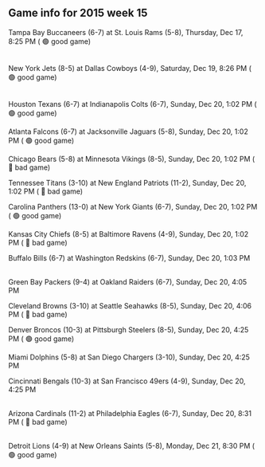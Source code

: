 ## Game info for 2015 week 15
Tampa Bay Buccaneers (6-7) at St. Louis Rams (5-8), Thursday, Dec 17, 8:25 PM (	:green_circle: good game)

<br/>New York Jets (8-5) at Dallas Cowboys (4-9), Saturday, Dec 19, 8:26 PM (	:green_circle: good game)

<br/>Houston Texans (6-7) at Indianapolis Colts (6-7), Sunday, Dec 20, 1:02 PM (	:green_circle: good game)

Atlanta Falcons (6-7) at Jacksonville Jaguars (5-8), Sunday, Dec 20, 1:02 PM (	:green_circle: good game)

Chicago Bears (5-8) at Minnesota Vikings (8-5), Sunday, Dec 20, 1:02 PM (	:red_circle: bad game)

Tennessee Titans (3-10) at New England Patriots (11-2), Sunday, Dec 20, 1:02 PM (	:red_circle: bad game)

Carolina Panthers (13-0) at New York Giants (6-7), Sunday, Dec 20, 1:02 PM (	:green_circle: good game)

Kansas City Chiefs (8-5) at Baltimore Ravens (4-9), Sunday, Dec 20, 1:02 PM (	:red_circle: bad game)

Buffalo Bills (6-7) at Washington Redskins (6-7), Sunday, Dec 20, 1:03 PM

<br/>Green Bay Packers (9-4) at Oakland Raiders (6-7), Sunday, Dec 20, 4:05 PM

Cleveland Browns (3-10) at Seattle Seahawks (8-5), Sunday, Dec 20, 4:06 PM (	:red_circle: bad game)

Denver Broncos (10-3) at Pittsburgh Steelers (8-5), Sunday, Dec 20, 4:25 PM (	:green_circle: good game)

Miami Dolphins (5-8) at San Diego Chargers (3-10), Sunday, Dec 20, 4:25 PM

Cincinnati Bengals (10-3) at San Francisco 49ers (4-9), Sunday, Dec 20, 4:25 PM

<br/>Arizona Cardinals (11-2) at Philadelphia Eagles (6-7), Sunday, Dec 20, 8:31 PM (	:red_circle: bad game)

<br/>Detroit Lions (4-9) at New Orleans Saints (5-8), Monday, Dec 21, 8:30 PM (	:green_circle: good game)

